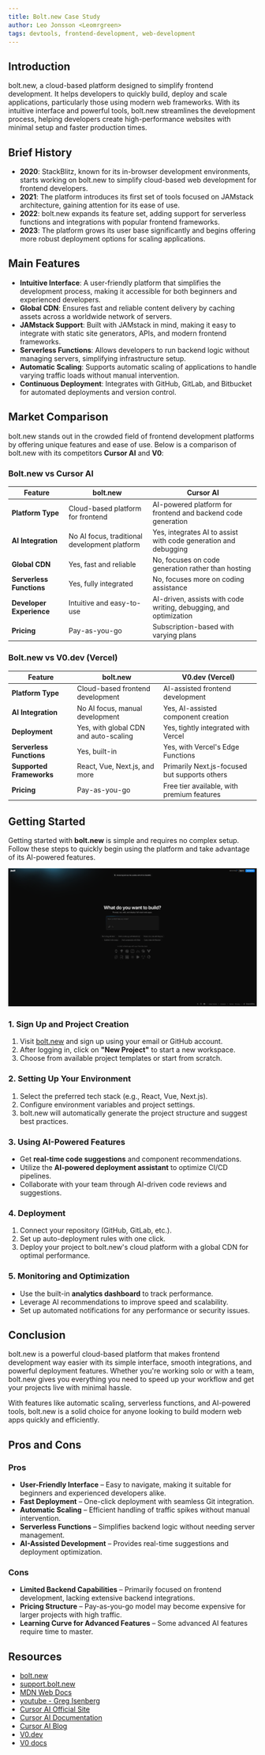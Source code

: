 ```yaml
---
title: Bolt.new Case Study
author: Leo Jonsson <Leomrgreen>
tags: devtools, frontend-development, web-development
---
```


## Introduction

bolt.new, a cloud-based platform designed to simplify frontend development. It helps developers to quickly build, deploy and scale applications, particularly those using modern web frameworks. With its intuitive interface and powerful tools, bolt.new streamlines the development process, helping developers create high-performance websites with minimal setup and faster production times.

## Brief History

- **2020**: StackBlitz, known for its in-browser development environments, starts working on bolt.new to simplify cloud-based web development for frontend developers.
- **2021**: The platform introduces its first set of tools focused on JAMstack architecture, gaining attention for its ease of use.
- **2022**: bolt.new expands its feature set, adding support for serverless functions and integrations with popular frontend frameworks.
- **2023**: The platform grows its user base significantly and begins offering more robust deployment options for scaling applications.

## Main Features

- **Intuitive Interface**: A user-friendly platform that simplifies the development process, making it accessible for both beginners and experienced developers.
- **Global CDN**: Ensures fast and reliable content delivery by caching assets across a worldwide network of servers.
- **JAMstack Support**: Built with JAMstack in mind, making it easy to integrate with static site generators, APIs, and modern frontend frameworks.
- **Serverless Functions**: Allows developers to run backend logic without managing servers, simplifying infrastructure setup.
- **Automatic Scaling**: Supports automatic scaling of applications to handle varying traffic loads without manual intervention.
- **Continuous Deployment**: Integrates with GitHub, GitLab, and Bitbucket for automated deployments and version control.

## Market Comparison

bolt.new stands out in the crowded field of frontend development platforms by offering unique features and ease of use. Below is a comparison of bolt.new with its competitors **Cursor AI** and **V0**:

### Bolt.new vs Cursor AI

| Feature                  | bolt.new                                      | Cursor AI                                                         |
| ------------------------ | --------------------------------------------- | ----------------------------------------------------------------- |
| **Platform Type**        | Cloud-based platform for frontend             | AI-powered platform for frontend and backend code generation      |
| **AI Integration**       | No AI focus, traditional development platform | Yes, integrates AI to assist with code generation and debugging   |
| **Global CDN**           | Yes, fast and reliable                        | No, focuses on code generation rather than hosting                |
| **Serverless Functions** | Yes, fully integrated                         | No, focuses more on coding assistance                             |
| **Developer Experience** | Intuitive and easy-to-use                     | AI-driven, assists with code writing, debugging, and optimization |
| **Pricing**              | Pay-as-you-go                                 | Subscription-based with varying plans                             |

### Bolt.new vs V0.dev (Vercel)

| Feature                  | bolt.new                              | V0.dev (Vercel)                               |
| ------------------------ | ------------------------------------- | --------------------------------------------- |
| **Platform Type**        | Cloud-based frontend development      | AI-assisted frontend development              |
| **AI Integration**       | No AI focus, manual development       | Yes, AI-assisted component creation           |
| **Deployment**           | Yes, with global CDN and auto-scaling | Yes, tightly integrated with Vercel           |
| **Serverless Functions** | Yes, built-in                         | Yes, with Vercel's Edge Functions             |
| **Supported Frameworks** | React, Vue, Next.js, and more         | Primarily Next.js-focused but supports others |
| **Pricing**              | Pay-as-you-go                         | Free tier available, with premium features    |

## Getting Started

Getting started with **bolt.new** is simple and requires no complex setup. Follow these steps to quickly begin using the platform and take advantage of its AI-powered features.

![Bolt.new Getting Started](/src/assets/stackblitz/bolt-new/bolt-new.png)

### 1. Sign Up and Project Creation

1. Visit [bolt.new](https://bolt.new) and sign up using your email or GitHub account.
2. After logging in, click on **"New Project"** to start a new workspace.
3. Choose from available project templates or start from scratch.

### 2. Setting Up Your Environment

1. Select the preferred tech stack (e.g., React, Vue, Next.js).
2. Configure environment variables and project settings.
3. bolt.new will automatically generate the project structure and suggest best practices.

### 3. Using AI-Powered Features

- Get **real-time code suggestions** and component recommendations.
- Utilize the **AI-powered deployment assistant** to optimize CI/CD pipelines.
- Collaborate with your team through AI-driven code reviews and suggestions.

### 4. Deployment

1. Connect your repository (GitHub, GitLab, etc.).
2. Set up auto-deployment rules with one click.
3. Deploy your project to bolt.new's cloud platform with a global CDN for optimal performance.

### 5. Monitoring and Optimization

- Use the built-in **analytics dashboard** to track performance.
- Leverage AI recommendations to improve speed and scalability.
- Set up automated notifications for any performance or security issues.

## Conclusion

bolt.new is a powerful cloud-based platform that makes frontend development way easier with its simple interface, smooth integrations, and powerful deployment features. Whether you're working solo or with a team, bolt.new gives you everything you need to speed up your workflow and get your projects live with minimal hassle.

With features like automatic scaling, serverless functions, and AI-powered tools, bolt.new is a solid choice for anyone looking to build modern web apps quickly and efficiently.

## Pros and Cons

### Pros

- **User-Friendly Interface** – Easy to navigate, making it suitable for beginners and experienced developers alike.
- **Fast Deployment** – One-click deployment with seamless Git integration.
- **Automatic Scaling** – Efficient handling of traffic spikes without manual intervention.
- **Serverless Functions** – Simplifies backend logic without needing server management.
- **AI-Assisted Development** – Provides real-time suggestions and deployment optimization.

### Cons

- **Limited Backend Capabilities** – Primarily focused on frontend development, lacking extensive backend integrations.
- **Pricing Structure** – Pay-as-you-go model may become expensive for larger projects with high traffic.
- **Learning Curve for Advanced Features** – Some advanced AI features require time to master.

## Resources

- [bolt.new](https://bolt.new/)
- [support.bolt.new](https://support.bolt.new/Getting-Started-Guide-for-Bolt-new-174d971055d68015926ad8fa2b3db2dc)
- [MDN Web Docs](https://developer.mozilla.org/en-US/search?q=Developer%20Platforms)
- [youtube - Greg Isenberg](https://youtu.be/1SfUMQ1yTY8?si=8ZQ_7J7H9mk-KZoj)
- [Cursor AI Official Site](https://cursor.so)
- [Cursor AI Documentation](https://docs.cursor.so)
- [Cursor AI Blog](https://blog.cursor.so)
- [V0.dev](https://v0.dev/)
- [V0 docs](https://v0.dev/docs)
